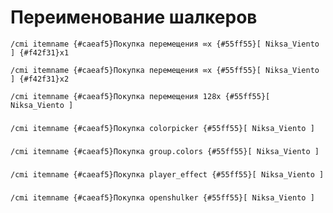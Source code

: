 # Переименование шалкеров

`/cmi itemname {#caeaf5}Покупка перемещения ∞x {#55ff55}[ Niksa_Viento ] {#f42f31}x1`

`/cmi itemname {#caeaf5}Покупка перемещения ∞x {#55ff55}[ Niksa_Viento ] {#f42f31}x2`

`/cmi itemname {#caeaf5}Покупка перемещения 128x {#55ff55}[ Niksa_Viento ]`

###   

`/cmi itemname {#caeaf5}Покупка colorpicker {#55ff55}[ Niksa_Viento ]`

###   

`/cmi itemname {#caeaf5}Покупка group.colors {#55ff55}[ Niksa_Viento ]`

###   

`/cmi itemname {#caeaf5}Покупка player_effect {#55ff55}[ Niksa_Viento ]`

###   

`/cmi itemname {#caeaf5}Покупка openshulker {#55ff55}[ Niksa_Viento ]`

